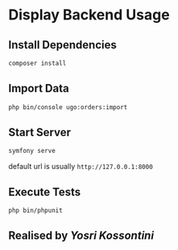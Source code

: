 # Display Backend Usage 

## Install Dependencies
```sh
composer install
```

## Import Data
```sh
php bin/console ugo:orders:import
```

## Start Server
```sh
symfony serve
```
default url is usually ```http://127.0.0.1:8000 ```


## Execute Tests
```sh
php bin/phpunit
```

## Realised by _Yosri Kossontini_

